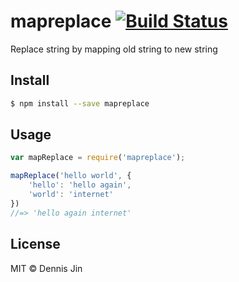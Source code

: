 # mapreplace [![Build Status](https://travis-ci.org/Desuvader/mapreplace.svg?branch=master)](https://travis-ci.org/Desuvader/mapreplace)
Replace string by mapping old string to new string

## Install

```sh
$ npm install --save mapreplace
```

## Usage

```js
var mapReplace = require('mapreplace');

mapReplace('hello world', {
	'hello': 'hello again',
	'world': 'internet'
})
//=> 'hello again internet'
```

## License

MIT © Dennis Jin
